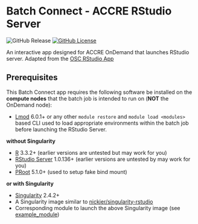 # Batch Connect - ACCRE RStudio Server

![GitHub Release](https://img.shields.io/github/release/accre/bc_accre_rstudio.svg)
[![GitHub License](https://img.shields.io/badge/license-MIT-green.svg)](https://opensource.org/licenses/MIT)

An interactive app designed for ACCRE OnDemand that launches RStudio server.
Adapted from the [OSC RStudio App](https://github.com/OSC/bc_osc_rstudio_server)

## Prerequisites

This Batch Connect app requires the following software be installed on the
**compute nodes** that the batch job is intended to run on (**NOT** the
OnDemand node):

- [Lmod] 6.0.1+ or any other `module restore` and `module load <modules>` based
  CLI used to load appropriate environments within the batch job before
  launching the RStudio Server.

**without Singularity**

- [R] 3.3.2+ (earlier versions are untested but may work for you)
- [RStudio Server] 1.0.136+ (earlier versions are untested by may work for you)
- [PRoot] 5.1.0+ (used to setup fake bind mount)

**or with Singularity**

- [Singularity] 2.4.2+
- A Singularity image similar to [nickjer/singularity-rstudio]
- Corresponding module to launch the above Singularity image (see
  [example_module])

[R]: https://www.r-project.org/
[RStudio Server]: https://www.rstudio.com/products/rstudio-server/
[PRoot]: https://proot-me.github.io/
[Singularity]: http://singularity.lbl.gov/
[Lmod]: https://www.tacc.utexas.edu/research-development/tacc-projects/lmod
[nickjer/singularity-rstudio]: https://www.singularity-hub.org/collections/463
[example_module]: https://github.com/nickjer/singularity-rstudio/blob/master/example_module/
